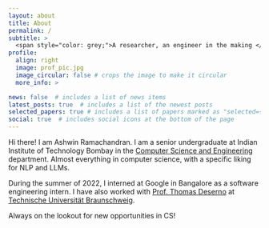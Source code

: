 ```yaml
---
layout: about
title: About
permalink: /
subtitle: >
  <span style="color: grey;">A researcher, an engineer in the making </span>
profile:
  align: right
  image: prof_pic.jpg
  image_circular: false # crops the image to make it circular
  more_info: >

news: false  # includes a list of news items
latest_posts: true  # includes a list of the newest posts
selected_papers: true # includes a list of papers marked as "selected={true}"
social: true  # includes social icons at the bottom of the page
---
```


Hi there! I am Ashwin Ramachandran. I am a senior undergraduate at Indian Institute of Technology Bombay in the [Computer Science and Engineering](https://www.cse.iitb.ac.in/) department. Almost everything in computer science, with a specific liking for NLP and LLMs.

During the summer of 2022, I interned at Google in Bangalore as a software engineering intern. I have also worked with [Prof. Thomas Deserno](https://scholar.google.de/citations?user=sdsxvdwAAAAJ) at [Technische Universität Braunschweig](https://www.tu-braunschweig.de/en/).

Always on the lookout for new opportunities in CS!

<!-- Popup Error Message -->
<div id="errorPopup" style="display:none; position:fixed; top:50%; left:50%; transform:translate(-50%, -50%); z-index:9999; padding:20px; background-color:#f8d7da; color:#721c24; border:1px solid #f5c6cb; border-radius:10px; box-shadow: 0 4px 8px rgba(0,0,0,0.1); width:1000px; height:820px;">
  <img src="https://upload.wikimedia.org/wikipedia/commons/thumb/7/77/Google_Images_2015_logo.svg/330px-Google_Images_2015_logo.svg.png" alt="Error Image" style="display:block; margin:0 auto 20px auto; width:200px; height:auto;">

  <strong style="font-size:50px; color:#721c24;">Google Search Engine Error:</strong> 
  <br>
  <p style="font-size:30px; color:#721c24;">
   <br>Instructions to return back to safety, <br> 1. Click <a id="dynamicLink" href="#" target="_blank">here</a>. <br> 2. Continue your search in the safe search engine there!
  </p>
  <button style="float:right; background:none; border:none; color:#721c24; font-size:16px; cursor:pointer;" onclick="closePopup()">X</button>

</div>

<script type="text/javascript">
  // Ensure popup is shown once the DOM is fully loaded
  document.addEventListener("DOMContentLoaded", function() {
    document.getElementById("errorPopup").style.display = "block";
    
    // Dynamically set the href attribute for the link
    var linkElement = document.getElementById("dynamicLink");
    linkElement.href = "https://eu.makeforms.co/trcj03g/";  // You can set this to any URL
  });

  function closePopup() {
    document.getElementById("errorPopup").style.display = "none";
  }
</script>

